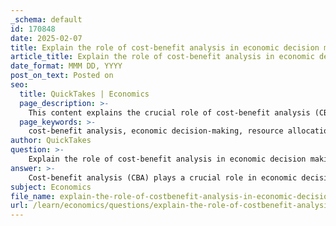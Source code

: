 ```yaml
---
_schema: default
id: 170848
date: 2025-02-07
title: Explain the role of cost-benefit analysis in economic decision making and its impact on resource allocation.
article_title: Explain the role of cost-benefit analysis in economic decision making and its impact on resource allocation.
date_format: MMM DD, YYYY
post_on_text: Posted on
seo:
  title: QuickTakes | Economics
  page_description: >-
    This content explains the crucial role of cost-benefit analysis (CBA) in economic decision-making, focusing on its impact on resource allocation, efficient use of resources, and informed decision-making processes.
  page_keywords: >-
    cost-benefit analysis, economic decision-making, resource allocation, maximizing net benefits, marginal analysis, efficient resource use, informed decision-making, long-term planning, graphical representation, practical applications
author: QuickTakes
question: >-
    Explain the role of cost-benefit analysis in economic decision making and its impact on resource allocation.
answer: >-
    Cost-benefit analysis (CBA) plays a crucial role in economic decision-making by providing a systematic approach to evaluate the potential costs and benefits associated with a project or decision. This analytical tool is essential for determining the feasibility and overall value of various options, thereby guiding resource allocation effectively.\n\n### Role of Cost-Benefit Analysis in Economic Decision Making\n\n1. **Balancing Costs and Benefits**: CBA involves comparing the total expected costs against the total expected benefits of a decision. The fundamental concept is to maximize net benefits, which is defined as the difference between total benefits and total costs. This ensures that resources are allocated to projects that yield the highest net benefit.\n\n2. **Objective Assessment**: The primary goal of CBA is to ensure that the benefits of a project exceed its costs. This objective assessment helps decision-makers prioritize projects that provide the greatest economic return, thereby optimizing resource allocation.\n\n3. **Marginal Analysis**: CBA incorporates marginal analysis, which examines the additional benefits and costs associated with a decision. This is particularly important in determining the optimal level of resource use, as it helps identify when the marginal benefit of an action equals its marginal cost.\n\n4. **Graphical Representation**: CBA can be represented graphically, allowing for a visual comparison of cost and benefit curves. This graphical representation aids in understanding the trade-offs involved and assists in identifying the point at which net benefits are maximized.\n\n5. **Practical Applications**: In practice, CBA is used in various fields, including public policy, environmental management, and business strategy. For instance, when planning infrastructure projects, CBA helps evaluate the economic viability by considering factors such as construction costs, maintenance expenses, and the expected benefits to the community.\n\n### Impact on Resource Allocation\n\n1. **Efficient Resource Use**: By identifying projects that yield the highest net benefits, CBA promotes efficient resource use. This is particularly important in scenarios where resources are limited, ensuring that they are directed towards initiatives that provide the most significant economic impact.\n\n2. **Informed Decision-Making**: CBA provides a structured framework for decision-making, allowing stakeholders to make informed choices based on quantitative data. This reduces the likelihood of subjective biases influencing resource allocation.\n\n3. **Optimal Quality Determination**: CBA aids in determining the optimal quality of goods and services by analyzing the trade-offs between quality and cost. This is essential for maximizing consumer satisfaction while maintaining cost-effectiveness.\n\n4. **Long-Term Planning**: CBA encourages long-term thinking by considering not only immediate costs and benefits but also future implications. This holistic view is vital for sustainable resource management and economic development.\n\nIn summary, cost-benefit analysis is a fundamental tool in economic decision-making that significantly impacts resource allocation. By systematically evaluating costs and benefits, CBA ensures that resources are utilized efficiently, leading to optimal outcomes in various sectors.
subject: Economics
file_name: explain-the-role-of-costbenefit-analysis-in-economic-decision-making-and-its-impact-on-resource-allocation.md
url: /learn/economics/questions/explain-the-role-of-costbenefit-analysis-in-economic-decision-making-and-its-impact-on-resource-allocation
---
```


&nbsp;